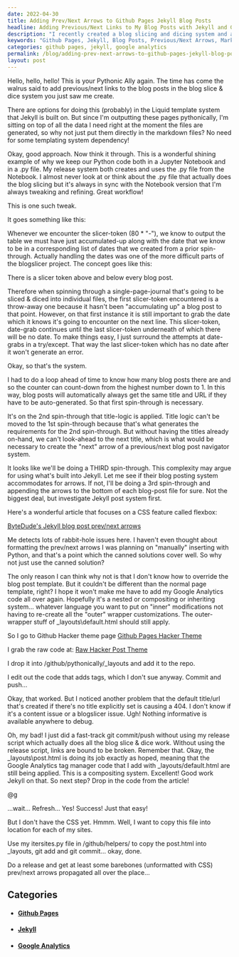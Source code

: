 ```yaml
---
date: 2022-04-30
title: Adding Prev/Next Arrows to Github Pages Jekyll Blog Posts
headline: Adding Previous/Next Links to My Blog Posts with Jekyll and Github Pages
description: "I recently created a blog slicing and dicing system and am adding previous/next links to my blog posts. To do this, I'm directly inserting them into the markdown files and using Github Pages Hacker Theme page to grab the raw code for the post.html file. I checked to make sure Google Analytics tag manager code was still being applied and copied the post.html file into the `_layouts` folder of each of my sites. Come read more about my blog slicing and dicing system!"
keywords: "Github Pages, Jekyll, Blog Posts, Previous/Next Arrows, Markdown, Hacker Theme page, Raw Code, `_layouts` folder, Google Analytics, Tag Manager, 404 Issue, Release Script"
categories: github pages, jekyll, google analytics
permalink: /blog/adding-prev-next-arrows-to-github-pages-jekyll-blog-posts/
layout: post
---
```



Hello, hello, hello! This is your Pythonic Ally again. The time has come the
walrus said to add previous/next links to the blog posts in the blog slice &
dice system you just saw me create.

There are options for doing this (probably) in the Liquid template system that
Jekyll is built on. But since I'm outputting these pages pythonically, I'm
sitting on top of all the data I need right at the moment the files are
generated, so why not just put them directly in the markdown files? No need for
some templating system dependency!

Okay, good approach. Now think it through. This is a wonderful shining example
of why we keep our Python code both in a Jupyter Notebook and in a .py file. My
release system both creates and uses the .py file from the Notebook. I almost
never look at or think about the .py file that actually does the blog slicing
but it's always in sync with the Notebook version that I'm always tweaking and
refining. Great workflow!

This is one such tweak.

It goes something like this:

Whenever we encounter the slicer-token (80 * "-"), we know to output the table
we must have just accumulated-up along with the date that we know to be in a
corresponding list of dates that we created from a prior spin-through. Actually
handling the dates was one of the more difficult parts of the blogslicer
project. The concept goes like this:

There is a slicer token above and below every blog post.

Therefore when spinning through a single-page-journal that's going to be sliced
& diced into individual files, the first slicer-token encountered is a
throw-away one because it hasn't been "accumulating up" a blog post to that
point. However, on that first instance it is still important to grab the date
which it knows it's going to encounter on the next line. This slicer-token,
date-grab continues until the last slicer-token underneath of which there will
be no date. To make things easy, I just surround the attempts at date-grabs in
a try/except. That way the last slicer-token which has no date after it won't
generate an error.

Okay, so that's the system.

I had to do a loop ahead of time to know how many blog posts there are and so
the counter can count-down from the highest number down to 1. In this way, blog
posts will automatically always get the same title and URL if they have to be
auto-generated. So that first spin-through is necessary.

It's on the 2nd spin-through that title-logic is applied. Title logic can't be
moved to the 1st spin-through because that's what generates the requirements
for the 2nd spin-through. But without having the titles already on-hand, we
can't look-ahead to the next title, which is what would be necessary to create
the "next" arrow of a previous/next blog post navigator system.

It looks like we'll be doing a THIRD spin-through. This complexity may argue
for using what's built into Jekyll. Let me see if their blog posting system
accommodates for arrows. If not, I'll be doing a 3rd spin-through and appending
the arrows to the bottom of each blog-post file for sure. Not the biggest deal,
but investigate Jekyll post system first.

Here's a wonderful article that focuses on a CSS feature called flexbox:

[ByteDude's Jekyll blog post prev/next arrows](https://www.bytedude.com/jekyll-previous-and-next-posts/)

Me detects lots of rabbit-hole issues here. I haven't even thought about
formatting the prev/next arrows I was planning on "manually" inserting with
Python, and that's a point which the canned solutions cover well. So why not
just use the canned solution?

The only reason I can think why not is that I don't know how to override the
blog post template. But it couldn't be different than the normal page template,
right? I hope it won't make me have to add my Google Analytics code all over
again. Hopefully it's a nested or compositing or inheriting system... whatever
language you want to put on "inner" modifications not having to re-create all
the "outer" wrapper customizations. The outer-wrapper stuff of
\_layouts\default.html should still apply.

So I go to Github Hacker theme page [Github Pages Hacker Theme](https://github.com/pages-themes/hacker)

I grab the raw code at: [Raw Hacker Post Theme](https://raw.githubusercontent.com/pages-themes/hacker/master/_layouts/post.html)

I drop it into /github/pythonically/\_layouts and add it to the repo.

I edit out the code that adds tags, which I don't sue anyway. Commit and
push...

Okay, that worked. But I noticed another problem that the default title/url
that's created if there's no title explicitly set is causing a 404. I don't
know if it's a content issue or a blogslicer issue. Ugh! Nothing informative is
available anywhere to debug.

Oh, my bad! I just did a fast-track git commit/push without using my release
script which actually does all the blog slice & dice work. Without using the
release script, links are bound to be broken. Remember that. Okay, the
\_layouts\post.html is doing its job exactly as hoped, meaning that the Google
Analytics tag manager code that I add with \_layouts/default.html are still
being applied. This is a compositing system. Excellent! Good work Jekyll on
that. So next step? Drop in the code from the article!

@g

...wait... Refresh... Yes! Success! Just that easy!

But I don't have the CSS yet. Hmmm. Well, I want to copy this file into
location for each of my sites.

Use my itersites.py file in /github/helpers/ to copy the post.html into
\_layouts, git add and git commit... okay, done.

Do a release and get at least some barebones (unformatted with CSS) prev/next
arrows propagated all over the place...



## Categories

<ul>
<li><h4><a href='/github-pages/'>Github Pages</a></h4></li>
<li><h4><a href='/jekyll/'>Jekyll</a></h4></li>
<li><h4><a href='/google-analytics/'>Google Analytics</a></h4></li></ul>